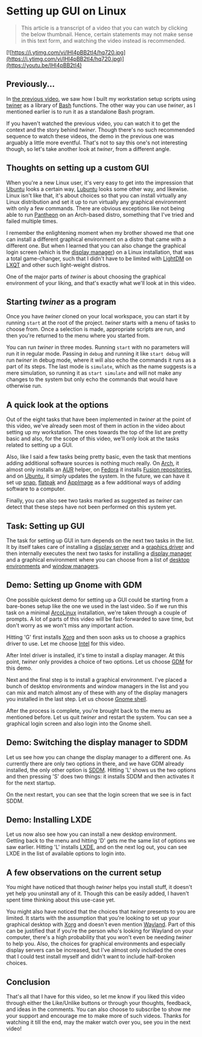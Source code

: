# Setting up GUI on Linux

> This article is a transcript of a video that you can watch by clicking the below thumbnail. Hence, certain statements may not make sense in this text form, and watching the video instead is recommended.

[![https://i.ytimg.com/vi/lHI4pBB2tI4/hq720.jpg](https://i.ytimg.com/vi/lHI4pBB2tI4/hq720.jpg)](https://youtu.be/lHI4pBB2tI4)

## Previously...

In [the previous video](https://www.youtube.com/watch?v=fa0zt2ouFIQ), we saw how I built my workstation setup scripts using [twiner](https://github.com/myterminal/twiner) as a library of [Bash](https://www.gnu.org/software/bash) functions. The other way you can use *twiner*, as I mentioned earlier is to run it as a standalone Bash program.

If you haven't watched the previous video, you can watch it to get the context and the story behind *twiner*. Though there's no such recommended sequence to watch these videos, the demo in the previous one was arguably a little more eventful. That's not to say this one's not interesting though, so let's take another look at *twiner*, from a different angle.

## Thoughts on setting up a custom GUI

When you're a new Linux user, it's very easy to get into the impression that [Ubuntu](https://ubuntu.com) looks a certain way, [Lubuntu](https://lubuntu.net) looks some other way, and likewise. Linux isn't like that, it's about choices so that you can install virtually any Linux distribution and set it up to run virtually any graphical environment with only a few commands. There are obvious exceptions like not being able to run [Pantheon](https://en.wikipedia.org/wiki/Elementary_OS) on an Arch-based distro, something that I've tried and failed multiple times.

I remember the enlightening moment when my brother showed me that one can install a different graphical environment on a distro that came with a different one. But when I learned that you can also change the graphical login screen (which is the [display manager](https://en.wikipedia.org/wiki/X_display_manager)) on a Linux installation, that was a total game-changer, such that I didn't have to be limited with [LightDM](https://en.wikipedia.org/wiki/LightDM) on [LXQT](https://lxqt-project.org) and other such light-weight distros.

One of the major parts of *twiner* is about choosing the graphical environment of your liking, and that's exactly what we'll look at in this video.

## Starting *twiner* as a program

Once you have *twiner* cloned on your local workspace, you can start it by running `start` at the root of the project. *twiner* starts with a menu of tasks to choose from. Once a selection is made, appropriate scripts are run, and then you're returned to the menu where you started from.

You can run *twiner* in three modes. Running `start` with no parameters will run it in regular mode. Passing in `debug` and running it like `start debug` will run *twiner* in debug mode, where it will also echo the commands it runs as a part of its steps. The last mode is `simulate`, which as the name suggests is a mere simulation, so running it as `start simulate` and will not make any changes to the system but only echo the commands that would have otherwise run.

## A quick look at the options

Out of the eight tasks that have been implemented in *twiner* at the point of this video, we've already seen most of them in action in the video about setting up my workstation. The ones towards the top of the list are pretty basic and also, for the scope of this video, we'll only look at the tasks related to setting up a GUI.

Also, like I said a few tasks being pretty basic, even the task that mentions adding additional software sources is nothing much really. On [Arch](https://archlinux.org), it almost only installs an [AUR](https://aur.archlinux.org) helper, on [Fedora](https://getfedora.org) it installs [Fusion repositories](https://rpmfusion.org), and on [Ubuntu](https://ubuntu.com), it simply updates the system. In the future, we can have it set up [snap](https://snapcraft.io), [flatpak](https://flatpak.org) and [AppImage](https://appimage.org) as a few additional ways of adding software to a computer.

Finally, you can also see two tasks marked as suggested as *twiner* can detect that these steps have not been performed on this system yet.

## Task: Setting up GUI

The task for setting up GUI in turn depends on the next two tasks in the list. It by itself takes care of installing a [display server](https://en.wikipedia.org/wiki/Display_server) and a [graphics driver](https://en.wikipedia.org/wiki/Intel_Graphics_Technology) and then internally executes the next two tasks for installing a [display manager](https://wiki.archlinux.org/index.php/Display_manager) and a graphical environment where you can choose from a list of [desktop environments](https://en.wikipedia.org/wiki/Desktop_environment) and [window managers](https://en.wikipedia.org/wiki/Window_manager).

## Demo: Setting up Gnome with GDM

One possible quickest demo for setting up a GUI could be starting from a bare-bones setup like the one we used in the last video. So if we run this task on a minimal [ArcoLinux](https://arcolinux.info) installation, we're taken through a couple of prompts. A lot of parts of this video will be fast-forwarded to save time, but don't worry as we won't miss any important action.

Hitting 'G' first installs [Xorg](https://www.x.org) and then soon asks us to choose a graphics driver to use. Let me choose [Intel](https://en.wikipedia.org/wiki/Intel) for this video.

After Intel driver is installed, it's time to install a display manager. At this point, *twiner* only provides a choice of two options. Let us choose [GDM](https://en.wikipedia.org/wiki/GNOME_Display_Manager) for this demo.

Next and the final step is to install a graphical environment. I've placed a bunch of desktop environments and window managers in the list and you can mix and match almost any of these with any of the display managers you installed in the last step. Let us choose [Gnome shell](https://github.com/GNOME/gnome-shell).

After the process is complete, you're brought back to the menu as mentioned before. Let us quit *twiner* and restart the system. You can see a graphical login screen and also login into the Gnome shell.

## Demo: Switching the display manager to SDDM

Let us see how you can change the display manager to a different one. As currently there are only two options in there, and we have GDM already installed, the only other option is [SDDM](https://wiki.archlinux.org/index.php/SDDM). Hitting 'L' shows us the two options and then pressing 'S' does two things: it installs SDDM and then activates it for the next startup.

On the next restart, you can see that the login screen that we see is in fact SDDM.

## Demo: Installing LXDE

Let us now also see how you can install a new desktop environment. Getting back to the menu and hitting 'D' gets me the same list of options we saw earlier. Hitting 'L' installs [LXDE](https://www.lxde.org), and on the next log out, you can see LXDE in the list of available options to login into.

## A few observations on the current setup

You might have noticed that though *twiner* helps you install stuff, it doesn't yet help you uninstall any of it. Though this can be easily added, I haven't spent time thinking about this use-case yet.

You might also have noticed that the choices that *twiner* presents to you are limited. It starts with the assumption that you're looking to set up your graphical desktop with [Xorg](https://www.x.org/wiki) and doesn't even mention [Wayland](https://wayland.freedesktop.org). Part of this can be justified that if you're the person who's looking for Wayland on your computer, there's a high probability that you won't even be needing *twiner* to help you. Also, the choices for graphical environments and especially display servers can be increased, but I've almost only included the ones that I could test install myself and didn't want to include half-broken choices.

## Conclusion

That's all that I have for this video, so let me know if you liked this video through either the Like/Unlike buttons or through your thoughts, feedback, and ideas in the comments. You can also choose to subscribe to show me your support and encourage me to make more of such videos. Thanks for watching it till the end, may the maker watch over you, see you in the next video!
